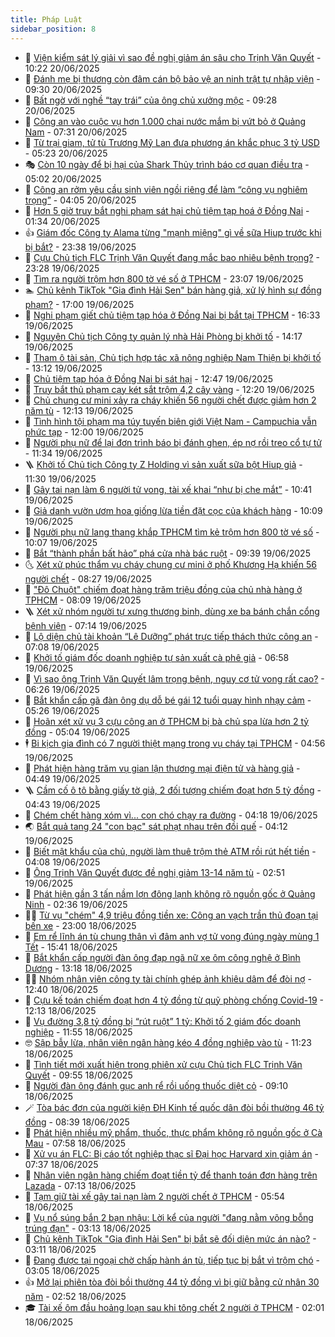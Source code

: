```yaml
---
title: Pháp Luật
sidebar_position: 8
---
```


<!-- dantri-phap-luat:START -->
- 🌊 [Viện kiểm sát lý giải vì sao đề nghị giảm án sâu cho Trịnh Văn Quyết](https://dantri.com.vn/phap-luat/vien-kiem-sat-ly-giai-vi-sao-de-nghi-giam-an-sau-cho-trinh-van-quyet-20250620171518484.htm) - 10:22 20/06/2025
- 🐲 [Đánh mẹ bị thương còn đâm cán bộ bảo vệ an ninh trật tự nhập viện](https://dantri.com.vn/phap-luat/danh-me-bi-thuong-con-dam-can-bo-bao-ve-an-ninh-trat-tu-nhap-vien-20250620151124482.htm) - 09:30 20/06/2025
- 🌁 [Bất ngờ với nghề “tay trái” của ông chủ xưởng mộc](https://dantri.com.vn/phap-luat/bat-ngo-voi-nghe-tay-trai-cua-ong-chu-xuong-moc-20250620161010442.htm) - 09:28 20/06/2025
- 🎃 [Công an vào cuộc vụ hơn 1.000 chai nước mắm bị vứt bỏ ở Quảng Nam](https://dantri.com.vn/phap-luat/cong-an-vao-cuoc-vu-hon-1000-chai-nuoc-mam-bi-vut-bo-o-quang-nam-20250620142312173.htm) - 07:31 20/06/2025
- 🦅 [Từ trại giam, tử tù Trương Mỹ Lan đưa phương án khắc phục 3 tỷ USD](https://dantri.com.vn/phap-luat/tu-trai-giam-tu-tu-truong-my-lan-dua-phuong-an-khac-phuc-3-ty-usd-20250620120430294.htm) - 05:23 20/06/2025
- 🎭 [Còn 10 ngày để bị hại của Shark Thủy trình báo cơ quan điều tra](https://dantri.com.vn/phap-luat/con-10-ngay-de-bi-hai-cua-shark-thuy-trinh-bao-co-quan-dieu-tra-20250620115641910.htm) - 05:02 20/06/2025
- 🤗 [Công an rởm yêu cầu sinh viên ngồi riêng để làm “công vụ nghiêm trọng”](https://dantri.com.vn/phap-luat/cong-an-rom-yeu-cau-sinh-vien-ngoi-rieng-de-lam-cong-vu-nghiem-trong-20250620092223872.htm) - 04:05 20/06/2025
- 🚀 [Hơn 5 giờ truy bắt nghi phạm sát hại chủ tiệm tạp hoá ở Đồng Nai](https://dantri.com.vn/phap-luat/hon-5-gio-truy-bat-nghi-pham-sat-hai-chu-tiem-tap-hoa-o-dong-nai-20250620074137554.htm) - 01:34 20/06/2025
- 👍 [Giám đốc Công ty Alama từng &quot;mạnh miệng&quot; gì về sữa Hiup trước khi bị bắt?](https://dantri.com.vn/phap-luat/giam-doc-cong-ty-alama-tung-manh-mieng-gi-ve-sua-hiup-truoc-khi-bi-bat-20250620022123179.htm) - 23:38 19/06/2025
- 🧐 [Cựu Chủ tịch FLC Trịnh Văn Quyết đang mắc bao nhiêu bệnh trọng?](https://dantri.com.vn/phap-luat/cuu-chu-tich-flc-trinh-van-quyet-dang-mac-bao-nhieu-benh-trong-20250620013038909.htm) - 23:28 19/06/2025
- 🫶 [Tìm ra người trộm hơn 800 tờ vé số ở TPHCM](https://dantri.com.vn/phap-luat/tim-ra-nguoi-trom-hon-800-to-ve-so-o-tphcm-20250619233123380.htm) - 23:07 19/06/2025
- 🏊 [Chủ kênh TikTok &quot;Gia đình Hải Sen&quot; bán hàng giả, xử lý hình sự đồng phạm?](https://dantri.com.vn/phap-luat/chu-kenh-tiktok-gia-dinh-hai-sen-ban-hang-gia-xu-ly-hinh-su-dong-pham-20250619162812032.htm) - 17:00 19/06/2025
- 🌋 [Nghi phạm giết chủ tiệm tạp hóa ở Đồng Nai bị bắt tại TPHCM](https://dantri.com.vn/phap-luat/nghi-pham-giet-chu-tiem-tap-hoa-o-dong-nai-bi-bat-tai-tphcm-20250619225441079.htm) - 16:33 19/06/2025
- 👹 [Nguyên Chủ tịch Công ty quản lý nhà Hải Phòng bị khởi tố](https://dantri.com.vn/phap-luat/nguyen-chu-tich-cong-ty-quan-ly-nha-hai-phong-bi-khoi-to-20250619203925756.htm) - 14:17 19/06/2025
- 🫣 [Tham ô tài sản, Chủ tịch hợp tác xã nông nghiệp Nam Thiện bị khởi tố](https://dantri.com.vn/phap-luat/tham-o-tai-san-chu-tich-hop-tac-xa-nong-nghiep-nam-thien-bi-khoi-to-20250619195250785.htm) - 13:12 19/06/2025
- 🎃 [Chủ tiệm tạp hóa ở Đồng Nai bị sát hại](https://dantri.com.vn/phap-luat/chu-tiem-tap-hoa-o-dong-nai-bi-sat-hai-20250619193719778.htm) - 12:47 19/06/2025
- 🌝 [Truy bắt thủ phạm cạy két sắt trộm 4,2 cây vàng](https://dantri.com.vn/phap-luat/truy-bat-thu-pham-cay-ket-sat-trom-42-cay-vang-20250619191019046.htm) - 12:20 19/06/2025
- 🚀 [Chủ chung cư mini xảy ra cháy khiến 56 người chết được giảm hơn 2 năm tù](https://dantri.com.vn/phap-luat/chu-chung-cu-mini-xay-ra-chay-khien-56-nguoi-chet-duoc-giam-hon-2-nam-tu-20250619190438155.htm) - 12:13 19/06/2025
- 🥷 [Tình hình tội phạm ma túy tuyến biên giới Việt Nam - Campuchia vẫn phức tạp](https://dantri.com.vn/phap-luat/tinh-hinh-toi-pham-ma-tuy-tuyen-bien-gioi-viet-nam-campuchia-van-phuc-tap-20250619185541664.htm) - 12:00 19/06/2025
- 👺 [Người phụ nữ để lại đơn trình báo bị đánh ghen, ép nợ rồi treo cổ tự tử](https://dantri.com.vn/phap-luat/nguoi-phu-nu-de-lai-don-trinh-bao-bi-danh-ghen-ep-no-roi-treo-co-tu-tu-20250619175904826.htm) - 11:34 19/06/2025
- 🪜 [Khởi tố Chủ tịch Công ty Z Holding vì sản xuất sữa bột Hiup giả](https://dantri.com.vn/phap-luat/khoi-to-chu-tich-cong-ty-z-holding-vi-san-xuat-sua-bot-hiup-gia-20250619182838014.htm) - 11:30 19/06/2025
- 🦄 [Gây tai nạn làm 6 người tử vong, tài xế khai “như bị che mắt”](https://dantri.com.vn/phap-luat/gay-tai-nan-lam-6-nguoi-tu-vong-tai-xe-khai-nhu-bi-che-mat-20250619165416059.htm) - 10:41 19/06/2025
- 🦍 [Giả danh vườn ươm hoa giống lừa tiền đặt cọc của khách hàng](https://dantri.com.vn/phap-luat/gia-danh-vuon-uom-hoa-giong-lua-tien-dat-coc-cua-khach-hang-20250619165950913.htm) - 10:09 19/06/2025
- 🌁 [Người phụ nữ lang thang khắp TPHCM tìm kẻ trộm hơn 800 tờ vé số](https://dantri.com.vn/phap-luat/nguoi-phu-nu-lang-thang-khap-tphcm-tim-ke-trom-hon-800-to-ve-so-20250619162512967.htm) - 10:07 19/06/2025
- 💯 [Bắt “thành phần bất hảo” phá cửa nhà bác ruột](https://dantri.com.vn/phap-luat/bat-thanh-phan-bat-hao-pha-cua-nha-bac-ruot-20250619163204932.htm) - 09:39 19/06/2025
- 🌜 [Xét xử phúc thẩm vụ cháy chung cư mini ở phố Khương Hạ khiến 56 người chết](https://dantri.com.vn/phap-luat/xet-xu-phuc-tham-vu-chay-chung-cu-mini-o-pho-khuong-ha-khien-56-nguoi-chet-20250619151644082.htm) - 08:27 19/06/2025
- 👹 [&quot;Đô Chuột&quot; chiếm đoạt hàng trăm triệu đồng của chủ nhà hàng ở TPHCM](https://dantri.com.vn/phap-luat/do-chuot-chiem-doat-hang-tram-trieu-dong-cua-chu-nha-hang-o-tphcm-20250619141222481.htm) - 08:09 19/06/2025
- 🪜 [Xét xử nhóm người tự xưng thương binh, dùng xe ba bánh chắn cổng bệnh viện](https://dantri.com.vn/phap-luat/xet-xu-nhom-nguoi-tu-xung-thuong-binh-dung-xe-ba-banh-chan-cong-benh-vien-20250619140558535.htm) - 07:14 19/06/2025
- 🦩 [Lộ diện chủ tài khoản “Lê Dưỡng” phát trực tiếp thách thức công an](https://dantri.com.vn/phap-luat/lo-dien-chu-tai-khoan-le-duong-phat-truc-tiep-thach-thuc-cong-an-20250619123712252.htm) - 07:08 19/06/2025
- 💂 [Khởi tố giám đốc doanh nghiệp tự sản xuất cà phê giả](https://dantri.com.vn/phap-luat/khoi-to-giam-doc-doanh-nghiep-tu-san-xuat-ca-phe-gia-20250619121853255.htm) - 06:58 19/06/2025
- 💃 [Vì sao ông Trịnh Văn Quyết lâm trọng bệnh, nguy cơ tử vong rất cao?](https://dantri.com.vn/phap-luat/vi-sao-ong-trinh-van-quyet-lam-trong-benh-nguy-co-tu-vong-rat-cao-20250619130152185.htm) - 06:26 19/06/2025
- 🧐 [Bắt khẩn cấp gã đàn ông dụ dỗ bé gái 12 tuổi quay hình nhạy cảm](https://dantri.com.vn/phap-luat/bat-khan-cap-ga-dan-ong-du-do-be-gai-12-tuoi-quay-hinh-nhay-cam-20250619121202529.htm) - 05:26 19/06/2025
- 🤗 [Hoãn xét xử vụ 3 cựu công an ở TPHCM bị bà chủ spa lừa hơn 2 tỷ đồng](https://dantri.com.vn/phap-luat/hoan-xet-xu-vu-3-cuu-cong-an-o-tphcm-bi-ba-chu-spa-lua-hon-2-ty-dong-20250619115042515.htm) - 05:04 19/06/2025
- 🕴 [Bi kịch gia đình có 7 người thiệt mạng trong vụ cháy tại TPHCM](https://dantri.com.vn/phap-luat/bi-kich-gia-dinh-co-7-nguoi-thiet-mang-trong-vu-chay-tai-tphcm-20250619113716312.htm) - 04:56 19/06/2025
- 🐎 [Phát hiện hàng trăm vụ gian lận thương mại điện tử và hàng giả](https://dantri.com.vn/phap-luat/phat-hien-hang-tram-vu-gian-lan-thuong-mai-dien-tu-va-hang-gia-20250619110325361.htm) - 04:49 19/06/2025
- 🪜 [Cầm cố ô tô bằng giấy tờ giả, 2 đối tượng chiếm đoạt hơn 5 tỷ đồng](https://dantri.com.vn/phap-luat/cam-co-o-to-bang-giay-to-gia-2-doi-tuong-chiem-doat-hon-5-ty-dong-20250619084408681.htm) - 04:43 19/06/2025
- 🤭 [Chém chết hàng xóm vì... con chó chạy ra đường](https://dantri.com.vn/phap-luat/chem-chet-hang-xom-vi-con-cho-chay-ra-duong-20250619104953897.htm) - 04:18 19/06/2025
- 🌏 [Bắt quả tang 24 &quot;con bạc&quot; sát phạt nhau trên đồi quế](https://dantri.com.vn/phap-luat/bat-qua-tang-24-con-bac-sat-phat-nhau-tren-doi-que-20250619105055769.htm) - 04:12 19/06/2025
- 🎃 [Biết mật khẩu của chủ, người làm thuê trộm thẻ ATM rồi rút hết tiền](https://dantri.com.vn/phap-luat/biet-mat-khau-cua-chu-nguoi-lam-thue-trom-the-atm-roi-rut-het-tien-20250619104921491.htm) - 04:08 19/06/2025
- 🗽 [Ông Trịnh Văn Quyết được đề nghị giảm 13-14 năm tù](https://dantri.com.vn/phap-luat/ong-trinh-van-quyet-duoc-de-nghi-giam-13-14-nam-tu-20250618084650053.htm) - 02:51 19/06/2025
- 🌁 [Phát hiện gần 3 tấn nầm lợn đông lạnh không rõ nguồn gốc ở Quảng Ninh](https://dantri.com.vn/phap-luat/phat-hien-gan-3-tan-nam-lon-dong-lanh-khong-ro-nguon-goc-o-quang-ninh-20250619083549890.htm) - 02:36 19/06/2025
- 🧑‍💻 [Từ vụ &quot;chém&quot; 4,9 triệu đồng tiền xe: Công an vạch trần thủ đoạn tại bến xe](https://dantri.com.vn/phap-luat/tu-vu-chem-49-trieu-dong-tien-xe-cong-an-vach-tran-thu-doan-tai-ben-xe-20250618211445347.htm) - 23:00 18/06/2025
- 🌮 [Em rể lĩnh án tù chung thân vì đâm anh vợ tử vong đúng ngày mùng 1 Tết](https://dantri.com.vn/phap-luat/em-re-linh-an-tu-chung-than-vi-dam-anh-vo-tu-vong-dung-ngay-mung-1-tet-20250618222059951.htm) - 15:41 18/06/2025
- 🤗 [Bắt khẩn cấp người đàn ông đạp ngã nữ xe ôm công nghệ ở Bình Dương](https://dantri.com.vn/phap-luat/bat-khan-cap-nguoi-dan-ong-dap-nga-nu-xe-om-cong-nghe-o-binh-duong-20250618200302010.htm) - 13:18 18/06/2025
- 👨‍🏫 [Nhóm nhân viên công ty tài chính ghép ảnh khiêu dâm để đòi nợ](https://dantri.com.vn/phap-luat/nhom-nhan-vien-cong-ty-tai-chinh-ghep-anh-khieu-dam-de-doi-no-20250618173836322.htm) - 12:40 18/06/2025
- 🎉 [Cựu kế toán chiếm đoạt hơn 4 tỷ đồng từ quỹ phòng chống Covid-19](https://dantri.com.vn/phap-luat/cuu-ke-toan-chiem-doat-hon-4-ty-dong-tu-quy-phong-chong-covid-19-20250618183700996.htm) - 12:13 18/06/2025
- 🤗 [Vụ đường 3,8 tỷ đồng bị “rút ruột” 1 tỷ: Khởi tố 2 giám đốc doanh nghiệp](https://dantri.com.vn/phap-luat/vu-duong-38-ty-dong-bi-rut-ruot-1-ty-khoi-to-2-giam-doc-doanh-nghiep-20250618114308111.htm) - 11:55 18/06/2025
- 🤓 [Sập bẫy lừa, nhân viên ngân hàng kéo 4 đồng nghiệp vào tù](https://dantri.com.vn/phap-luat/sap-bay-lua-nhan-vien-ngan-hang-keo-4-dong-nghiep-vao-tu-20250618175252197.htm) - 11:23 18/06/2025
- 👹 [Tình tiết mới xuất hiện trong phiên xử cựu Chủ tịch FLC Trịnh Văn Quyết](https://dantri.com.vn/phap-luat/tinh-tiet-moi-xuat-hien-trong-phien-xu-cuu-chu-tich-flc-trinh-van-quyet-20250618162737483.htm) - 09:55 18/06/2025
- 🐘 [Người đàn ông đánh gục anh rể rồi uống thuốc diệt cỏ](https://dantri.com.vn/phap-luat/nguoi-dan-ong-danh-guc-anh-re-roi-uong-thuoc-diet-co-20250618155838899.htm) - 09:10 18/06/2025
- 🪄 [Tòa bác đơn của người kiện ĐH Kinh tế quốc dân đòi bồi thường 46 tỷ đồng](https://dantri.com.vn/phap-luat/toa-bac-don-cua-nguoi-kien-dh-kinh-te-quoc-dan-doi-boi-thuong-46-ty-dong-20250618151848354.htm) - 08:39 18/06/2025
- 💄 [Phát hiện nhiều mỹ phẩm, thuốc, thực phẩm không rõ nguồn gốc ở Cà Mau](https://dantri.com.vn/phap-luat/phat-hien-nhieu-my-pham-thuoc-thuc-pham-khong-ro-nguon-goc-o-ca-mau-20250618142242896.htm) - 07:58 18/06/2025
- 🐎 [Xử vụ án FLC: Bị cáo tốt nghiệp thạc sĩ Đại học Harvard xin giảm án](https://dantri.com.vn/phap-luat/xu-vu-an-flc-bi-cao-tot-nghiep-thac-si-dai-hoc-harvard-xin-giam-an-20250618141918235.htm) - 07:37 18/06/2025
- 💯 [Nhân viên ngân hàng chiếm đoạt tiền tỷ để thanh toán đơn hàng trên Lazada](https://dantri.com.vn/phap-luat/nhan-vien-ngan-hang-chiem-doat-tien-ty-de-thanh-toan-don-hang-tren-lazada-20250618124646117.htm) - 07:13 18/06/2025
- 💯 [Tạm giữ tài xế gây tai nạn làm 2 người chết ở TPHCM](https://dantri.com.vn/phap-luat/tam-giu-tai-xe-gay-tai-nan-lam-2-nguoi-chet-o-tphcm-20250618124812113.htm) - 05:54 18/06/2025
- 🌈 [Vụ nổ súng bắn 2 bạn nhậu: Lời kể của người &quot;đang nằm võng bỗng trúng đạn&quot;](https://dantri.com.vn/phap-luat/vu-no-sung-ban-2-ban-nhau-loi-ke-cua-nguoi-dang-nam-vong-bong-trung-dan-20250618095031928.htm) - 03:13 18/06/2025
- 🧠 [Chủ kênh TikTok &quot;Gia đình Hải Sen&quot; bị bắt sẽ đối diện mức án nào?](https://dantri.com.vn/phap-luat/chu-kenh-tiktok-gia-dinh-hai-sen-bi-bat-se-doi-dien-muc-an-nao-20250618065707545.htm) - 03:11 18/06/2025
- 🌈 [Đang được tại ngoại chờ chấp hành án tù, tiếp tục bị bắt vì trộm chó](https://dantri.com.vn/phap-luat/dang-duoc-tai-ngoai-cho-chap-hanh-an-tu-tiep-tuc-bi-bat-vi-trom-cho-20250618100036708.htm) - 03:05 18/06/2025
- 👍 [Mở lại phiên tòa đòi bồi thường 44 tỷ đồng vì bị giữ bằng cử nhân 30 năm](https://dantri.com.vn/phap-luat/mo-lai-phien-toa-doi-boi-thuong-44-ty-dong-vi-bi-giu-bang-cu-nhan-30-nam-20250618094404067.htm) - 02:52 18/06/2025
- 🎓 [Tài xế ôm đầu hoảng loạn sau khi tông chết 2 người ở TPHCM](https://dantri.com.vn/phap-luat/tai-xe-om-dau-hoang-loan-sau-khi-tong-chet-2-nguoi-o-tphcm-20250617140553998.htm) - 02:01 18/06/2025<!-- dantri-phap-luat:END -->
